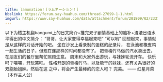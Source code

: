```yaml
---
title: lamunation！[ラムネーション！]
bbslink: https://forum.say-huahuo.com/thread-27099-1-1.html
imgurl: https://www.say-huahuo.com/data/attachment/forum/201809/02/233716aiij8i2gu1wt2ki2.jpg
---
```


以下为楼主机翻bangumi上的日文简介+推完双子剧情基础上的脑补+渣渣日语水平得出的中文简介：
“哥哥，让大家变得幸福起来吧”
“可以哟”
回想起来，事情就是从这样的对话开始的吧。
坐在沙发上看录制的蛋糕的纪录片，
在泳池和橡皮鸭一起生活的日子，但现在连那样的时间都没有了。
把青梅竹马做的汽水卖出去，在朋友们的餐厅里帮忙照顾生意。
周末和大家外出游玩，与妹妹轮流开车。
快乐吗？喂喂，开玩笑吧。
性格开朗的青梅竹马，以及能干的妹妹，还有关系很好的双胞胎姐妹。然后在这
之中，将会产生最棒的的恋人吧？
完美。
—— 红星月菜 （本作主人公）<!--more-->
